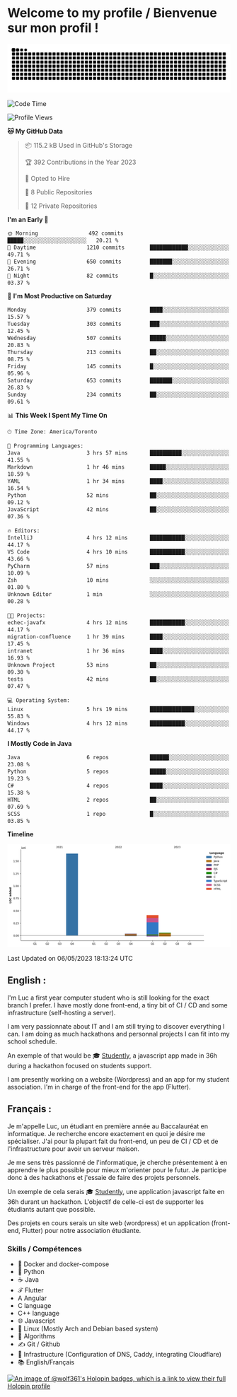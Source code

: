 # Welcome to my profile / Bienvenue sur mon profil !

![snake gif](https://github.com/wolf-361/wolf-361/blob/output/github-contribution-grid-snake.svg)

<!--START_SECTION:waka-->
![Code Time](http://img.shields.io/badge/Code%20Time-70%20hrs%2039%20mins-blue)

![Profile Views](http://img.shields.io/badge/Profile%20Views-0-blue)

**🐱 My GitHub Data** 

> 📦 115.2 kB Used in GitHub's Storage 
 > 
> 🏆 392 Contributions in the Year 2023
 > 
> 💼 Opted to Hire
 > 
> 📜 8 Public Repositories 
 > 
> 🔑 12 Private Repositories 
 > 
**I'm an Early 🐤** 

```text
🌞 Morning                492 commits         █████░░░░░░░░░░░░░░░░░░░░   20.21 % 
🌆 Daytime                1210 commits        ████████████░░░░░░░░░░░░░   49.71 % 
🌃 Evening                650 commits         ███████░░░░░░░░░░░░░░░░░░   26.71 % 
🌙 Night                  82 commits          █░░░░░░░░░░░░░░░░░░░░░░░░   03.37 % 
```
📅 **I'm Most Productive on Saturday** 

```text
Monday                   379 commits         ████░░░░░░░░░░░░░░░░░░░░░   15.57 % 
Tuesday                  303 commits         ███░░░░░░░░░░░░░░░░░░░░░░   12.45 % 
Wednesday                507 commits         █████░░░░░░░░░░░░░░░░░░░░   20.83 % 
Thursday                 213 commits         ██░░░░░░░░░░░░░░░░░░░░░░░   08.75 % 
Friday                   145 commits         █░░░░░░░░░░░░░░░░░░░░░░░░   05.96 % 
Saturday                 653 commits         ███████░░░░░░░░░░░░░░░░░░   26.83 % 
Sunday                   234 commits         ██░░░░░░░░░░░░░░░░░░░░░░░   09.61 % 
```


📊 **This Week I Spent My Time On** 

```text
🕑︎ Time Zone: America/Toronto

💬 Programming Languages: 
Java                     3 hrs 57 mins       ██████████░░░░░░░░░░░░░░░   41.55 % 
Markdown                 1 hr 46 mins        █████░░░░░░░░░░░░░░░░░░░░   18.59 % 
YAML                     1 hr 34 mins        ████░░░░░░░░░░░░░░░░░░░░░   16.54 % 
Python                   52 mins             ██░░░░░░░░░░░░░░░░░░░░░░░   09.12 % 
JavaScript               42 mins             ██░░░░░░░░░░░░░░░░░░░░░░░   07.36 % 

🔥 Editors: 
IntelliJ                 4 hrs 12 mins       ███████████░░░░░░░░░░░░░░   44.17 % 
VS Code                  4 hrs 10 mins       ███████████░░░░░░░░░░░░░░   43.66 % 
PyCharm                  57 mins             ███░░░░░░░░░░░░░░░░░░░░░░   10.09 % 
Zsh                      10 mins             ░░░░░░░░░░░░░░░░░░░░░░░░░   01.80 % 
Unknown Editor           1 min               ░░░░░░░░░░░░░░░░░░░░░░░░░   00.28 % 

🐱‍💻 Projects: 
echec-javafx             4 hrs 12 mins       ███████████░░░░░░░░░░░░░░   44.17 % 
migration-confluence     1 hr 39 mins        ████░░░░░░░░░░░░░░░░░░░░░   17.45 % 
intranet                 1 hr 36 mins        ████░░░░░░░░░░░░░░░░░░░░░   16.93 % 
Unknown Project          53 mins             ██░░░░░░░░░░░░░░░░░░░░░░░   09.30 % 
tests                    42 mins             ██░░░░░░░░░░░░░░░░░░░░░░░   07.47 % 

💻 Operating System: 
Linux                    5 hrs 19 mins       ██████████████░░░░░░░░░░░   55.83 % 
Windows                  4 hrs 12 mins       ███████████░░░░░░░░░░░░░░   44.17 % 
```

**I Mostly Code in Java** 

```text
Java                     6 repos             ██████░░░░░░░░░░░░░░░░░░░   23.08 % 
Python                   5 repos             █████░░░░░░░░░░░░░░░░░░░░   19.23 % 
C#                       4 repos             ████░░░░░░░░░░░░░░░░░░░░░   15.38 % 
HTML                     2 repos             ██░░░░░░░░░░░░░░░░░░░░░░░   07.69 % 
SCSS                     1 repo              █░░░░░░░░░░░░░░░░░░░░░░░░   03.85 % 
```



**Timeline**

![Lines of Code chart](https://raw.githubusercontent.com/wolf-361/wolf-361/main/assets/bar_graph.png)


 Last Updated on 06/05/2023 18:13:24 UTC
<!--END_SECTION:waka-->

## English : 

I'm Luc a first year computer student who is still looking for the exact branch I prefer. I have mostly done front-end, a tiny bit of CI / CD and some infrastructure (self-hosting a server).

I am very passionnate about IT and I am still trying to discover everything I can. I am doing as much hackathons and personnal projects I can fit into my school schedule.

An exemple of that would be 🎓 [Studently](https://github.com/wolf-361/Studently-CodeJam12), a javascript app made in 36h during a hackathon focused on students support.

I am presently working on a website (Wordpress) and an app for my student association. I'm in charge of the front-end for the app (Flutter).

## Français :

Je m'appelle Luc, un étudiant en première année au Baccalauréat en informatique. Je recherche encore exactement en quoi je désire me spécialiser. J'ai pour la plupart fait du front-end, un peu de CI / CD et de l'infrastructure pour avoir un serveur maison.

Je me sens très passionné de l'informatique, je cherche présentement à en apprendre le plus possible pour mieux m'orienter pour le futur. Je participe donc à des hackathons et j'essaie de faire des projets personnels.

Un exemple de cela serais 🎓 [Studently](https://github.com/wolf-361/Studently-CodeJam12), une application javascript faite en 36h durant un hackathon. L'objectif de celle-ci est de supporter les étudiants autant que possible.

Des projets en cours serais un site web (wordpress) et un application (front-end, Flutter) pour notre association étudiante.

###  Skills / Compétences

* 🐋 Docker and docker-compose
* 🐍 Python
* ☕ Java
* ℱ Flutter
* A Angular
* C language
* C++ language
* 🌐 Javascript
* 🐧 Linux (Mostly Arch and Debian based system)
* 🧩 Algorithms
* ✍️ Git / Github
* 📜 Infrastructure (Configuration of DNS, Caddy, integrating Cloudflare)
* 📚 English/Français

[![An image of @wolf361's Holopin badges, which is a link to view their full Holopin profile](https://holopin.me/wolf361)](https://holopin.io/@wolf361)


